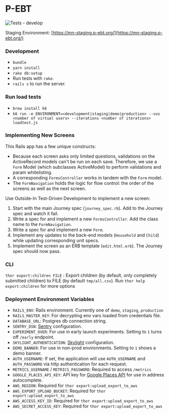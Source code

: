 # P-EBT
![Tests - develop](https://github.com/codeforamerica/pandemic-ebt/workflows/Tests/badge.svg)

Staging Environment: [https://mn-staging.p-ebt.org/](https://mn-staging.p-ebt.org/)

### Development
- `bundle`
- `yarn install`
- `rake db:setup`
- Run tests with `rake`.
- `rails s` to run the server.

### Run load tests
- `brew install k6`
- `k6 run -e ENVIRONMENT=<development|staging|demo|production> --vus <number of virtual users> --iterations <number of iterations> loadtest.js`

### Implementing New Screens

This Rails app has a few unique constructs:

- Because each screen asks only limited questions, validations on the ActiveRecord models can't be run on each save.
  Therefore, we use a `Form` Model (which subclasses ActiveModel) to perform validations and param whitelisting.
- A corresponding `FormsController` works in tandem with the `Form` model.
- The `FormNavigation` holds the logic for flow control: the order of the screens as well as the next screen.

Use Outside-In Test-Driven Development to implement a new screen:

1. Start with the main Journey spec (`journey_spec.rb`). Add to the Journey spec and watch it fail.
2. Write a spec for and implement a new `FormsController`. Add the class name to the `FormNavigation`.
3. Write a spec for and implement a new `Form`.
4. Implement any updates to the back-end models (`Household` and `Child`) while updating corresponding unit specs.
5. Implement the screen as an ERB template (`edit.html.erb`). The Journey spec should now pass.

### CLI

`thor export:children FILE`
: Export children (by default, only completely submitted children) to FILE (by default `tmp/all.csv`). Run `thor help export:children` for more options

### Deployment Environment Variables
- `RAILS_ENV`: Rails environment. Currently one of `demo`, `staging`, `production`
- `RAILS_MASTER_KEY`: For decrypting env vars loaded from credentials file.
- `DATABASE_URL`: Postgres db connection string.
- `SENTRY_DSN`: [Sentry](https://docs.sentry.io/clients/ruby/) configuration.
- `EXPERIMENT_OVER`: For use in early launch experiments. Setting to `1` turns off `/early` endpoint.
- `SKYLIGHT_AUTHENTICATION`: [Skylight](https://www.skylight.io/support/getting-started) configuration.
- `DEMO_BANNER`: For use in non-prod environments. Setting to `1` shows a demo banner.
- `AUTH_USERNAME`: If set, the application will use `AUTH_USERNAME` and `AUTH_PASSWORD` via http authentication for each request.
- `METRICS_USERNAME` / `METRICS_PASSWORD`: Required to access `/metrics`
- `GOOGLE_PLACES_API_KEY`: API key for [Google Places API](https://developers.google.com/places/web-service/autocomplete) for use in address autocomplete.
- `AWS_REGION`: Required for `thor export:upload_export_to_aws`
- `AWS_EXPORT_UPLOAD_BUCKET`: Required for `thor export:upload_export_to_aws`
- `AWS_ACCESS_KEY_ID`: Required for `thor export:upload_export_to_aws`
- `AWS_SECRET_ACCESS_KEY`: Required for `thor export:upload_export_to_aws`
